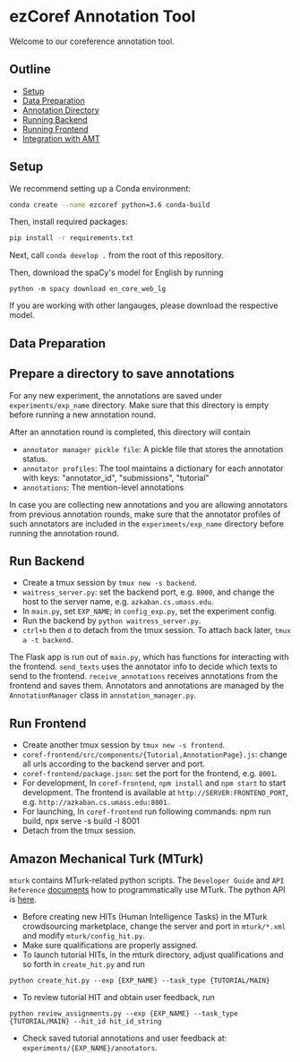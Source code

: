# ezCoref Annotation Tool
Welcome to our coreference annotation tool.


## Outline

- [Setup](#setup)
- [Data Preparation](#data-preparation)
- [Annotation Directory](#prepare-a-directory-to-save-annotations)
- [Running Backend](#running-backend)
- [Running Frontend](#running-frontend)
- [Integration with AMT](#integration-with-amt)


## Setup

We recommend setting up a Conda environment:

```bash
conda create --name ezcoref python=3.6 conda-build
```

Then, install required packages:

```bash
pip install -r requirements.txt
```

Next, call `conda develop .` from the root of this repository.

Then, download the spaCy's model for English by running 

```
python -m spacy download en_core_web_lg 
```

If you are working with other langauges, please download the respective model.

## Data Preparation



## Prepare a directory to save annotations
For any new experiment, the annotations are saved under `experiments/exp_name` directory. Make sure that this directory is empty before running a new annotation round.

After an annotation round is completed, this directory will contain
- `annotator manager pickle file`: A pickle file that stores the annotation status.
- `annotator profiles`: The tool maintains a dictionary for each annotator with keys: "annotator_id", "submissions", "tutorial"
- `annotations`: The mention-level annotations

In case you are collecting new annotations and you are allowing annotators from previous annotation rounds, make sure that the annotator profiles of such annotators are included in the `experiments/exp_name` directory before running the annotation round. 


## Run Backend
- Create a tmux session by `tmux new -s backend`.
- `waitress_server.py`: set the backend port, e.g. `8000`, and
change the host to the server name, e.g. `azkaban.cs.umass.edu`. 
- In `main.py`, set `EXP_NAME`; in `config_exp.py`, set the experiment config.
- Run the backend by `python waitress_server.py`.
- `ctrl+b` then `d` to detach from the tmux session. 
To attach back later, `tmux a -t backend`.

The Flask app is run out of `main.py`, 
which has functions for interacting with the frontend.
`send_texts` uses the annotator info to decide which texts to send to the frontend.
`receive_annotations` receives annotations from the frontend and saves them.
Annotators and annotations are managed by the `AnnotationManager` class in `annotation_manager.py`.

## Run Frontend
- Create another tmux session by `tmux new -s frontend`. 
- `coref-frontend/src/components/{Tutorial,AnnotationPage}.js`: 
change all urls according to the backend server and port. 
- `coref-frontend/package.json`: set the port for the frontend, e.g. `8001`.
- For development, In `coref-frontend`, `npm install` and `npm start` to start development. 
The frontend is available at `http://SERVER:FRONTEND_PORT`, e.g. `http://azkaban.cs.umass.edu:8001`.
- For launching, In `coref-frontend` run following commands: npm run build, npx serve -s build -l 8001
- Detach from the tmux session.

## Amazon Mechanical Turk (MTurk)
`mturk` contains MTurk-related python scripts. 
The `Developer Guide` and `API Reference` [documents](https://docs.aws.amazon.com/mturk/index.html) 
how to programmatically use MTurk. The python API is 
[here](https://boto3.amazonaws.com/v1/documentation/api/latest/reference/services/mturk.html).

- Before creating new HITs (Human Intelligence Tasks) in the MTurk crowdsourcing marketplace,
 change the server and port in `mturk/*.xml` and modify `mturk/config_hit.py`.
- Make sure qualifications are properly assigned.
- To launch tutorial HITs, in the mturk directory, adjust qualifications and so forth in `create_hit.py` and run
```
python create_hit.py --exp {EXP_NAME} --task_type {TUTORIAL/MAIN}
```
- To review tutorial HIT and obtain user feedback, run
```
python review_assignments.py --exp {EXP_NAME} --task_type {TUTORIAL/MAIN} --hit_id hit_id_string
```
- Check saved tutorial annotations and user feedback at: `experiments/{EXP_NAME}/annotators`.

